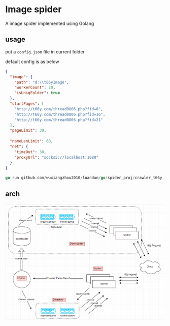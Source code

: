 # Image spider

A image spider implemented using Golang

## usage

put a `config.json` file in current folder

default config is as below

```json
{
  "image": {
    "path": "d:\\t66yImage",
    "workerCount": 20,
    "isUniqFolder": true
  },
  "startPages": [
    "http://t66y.com/thread0806.php?fid=8",
    "http://t66y.com/thread0806.php?fid=16",
    "http://t66y.com/thread0806.php?fid=21"
  ],
  "pageLimit": 30,

  "nameLenLimit": 60,
  "net": {
    "timeOut": 30,
    "proxyUrl": "socks5://localhost:1080"
  }
}
```

```go
go run github.com/wuxiangzhou2010/luandun/go/spider_proj/crawler_t66y
```

## arch

![arch](./mis/arch.png)
